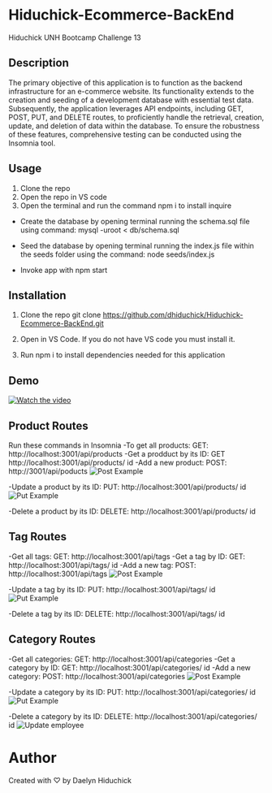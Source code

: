 # Hiduchick-Ecommerce-BackEnd
Hiduchick UNH Bootcamp Challenge 13

## Description 

The primary objective of this application is to function as the backend infrastructure for an e-commerce website. Its functionality extends to the creation and seeding of a development database with essential test data. Subsequently, the application leverages API endpoints, including GET, POST, PUT, and DELETE routes, to proficiently handle the retrieval, creation, update, and deletion of data within the database. To ensure the robustness of these features, comprehensive testing can be conducted using the Insomnia tool.

## Usage
1. Clone the repo 
2. Open the repo in VS code 
3. Open the terminal and run the command npm i to install inquire 
- Create the database by opening terminal running the schema.sql file using command: mysql -uroot < db/schema.sql

- Seed the database by opening terminal running the index.js file within the seeds folder using the command: node seeds/index.js

- Invoke app with npm start

## Installation

1. Clone the repo
   git clone https://github.com/dhiduchick/Hiduchick-Ecommerce-BackEnd.git

2. Open in VS Code. If you do not have VS code you must install it.

3. Run npm i to install dependencies needed for this application 


## Demo
[![Watch the video](./images/video-start-image.png)](https://drive.google.com/file/d/1PmCThYbYDoJD6x8F1zWSILT9gi1bhkAk/view)

## Product Routes 
Run these commands in Insomnia
-To get all products: GET: http://localhost:3001/api/products
-Get a prodduct by its ID: GET http://localhost:3001/api/products/ id
-Add a new product: POST: http://3001/api/poducts
![Post Example]()

-Update a product by its ID: PUT: http://localhost:3001/api/products/ id
![Put Example]()

-Delete a product by its ID: DELETE: http://localhost:3001/api/products/ id

## Tag Routes 
-Get all tags: GET: http://localhost:3001/api/tags
-Get a tag by ID: GET: http://localhost:3001/api/tags/ id
-Add a new tag: POST: http://localhost:3001/api/tags
![Post Example]()

-Update a tag by its ID: PUT: http://localhost:3001/api/tags/ id
![Put Example]()

-Delete a tag by its ID: DELETE: http://localhost:3001/api/tags/ id

## Category Routes 
-Get all categories: GET: http://localhost:3001/api/categories
-Get a category by ID: GET: http://localhost:3001/api/categories/ id
-Add a new category: POST: http://localhost:3001/api/categories
![Post Example]()

-Update a category by its ID: PUT: http://localhost:3001/api/categories/ id
![Put Example]()

-Delete a category by its ID: DELETE: http://localhost:3001/api/categories/ id
![Update employee](./images/8.png)

# Author
Created with ♡ by Daelyn Hiduchick
